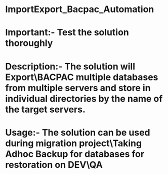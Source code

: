 # ImportExport_Bacpac_Automation
# Important:-    Test the solution thoroughly  
# Description:-  The solution will Export\BACPAC multiple databases from multiple servers and store in individual directories by the name of the target servers.
# Usage:-        The solution can be used during migration project\Taking Adhoc Backup for databases for restoration on DEV\QA

